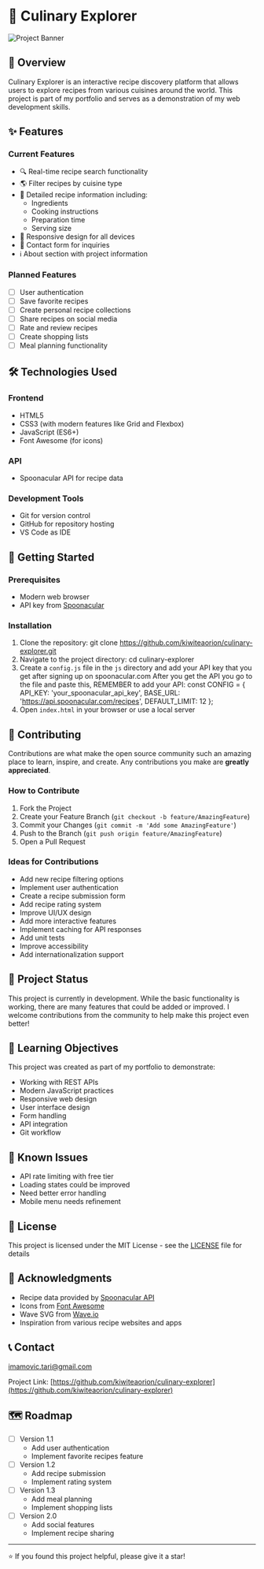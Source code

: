 # 🍳 Culinary Explorer

![Project Banner](assets/images/banner.png)

## 📖 Overview
Culinary Explorer is an interactive recipe discovery platform that allows users to explore recipes from various cuisines around the world. 
This project is part of my portfolio and serves as a demonstration of my web development skills.

## ✨ Features

### Current Features
- 🔍 Real-time recipe search functionality
- 🌎 Filter recipes by cuisine type
- 🥗 Detailed recipe information including:
  - Ingredients
  - Cooking instructions
  - Preparation time
  - Serving size
- 📱 Responsive design for all devices
- 💌 Contact form for inquiries
- ℹ️ About section with project information

### Planned Features
- [ ] User authentication
- [ ] Save favorite recipes
- [ ] Create personal recipe collections
- [ ] Share recipes on social media
- [ ] Rate and review recipes
- [ ] Create shopping lists
- [ ] Meal planning functionality

## 🛠️ Technologies Used

### Frontend
- HTML5
- CSS3 (with modern features like Grid and Flexbox)
- JavaScript (ES6+)
- Font Awesome (for icons)

### API
- Spoonacular API for recipe data

### Development Tools
- Git for version control
- GitHub for repository hosting
- VS Code as IDE

## 🚀 Getting Started

### Prerequisites
- Modern web browser
- API key from [Spoonacular](https://spoonacular.com/food-api)

### Installation
1. Clone the repository: git clone https://github.com/kiwiteaorion/culinary-explorer.git
2. Navigate to the project directory: cd culinary-explorer
3. Create a `config.js` file in the `js` directory and add your API key that you get after signing up on spoonacular.com
After you get the API you go to the file and paste this, REMEMBER to add your API:
const CONFIG = {
API_KEY: 'your_spoonacular_api_key',
BASE_URL: 'https://api.spoonacular.com/recipes',
DEFAULT_LIMIT: 12
};
4. Open `index.html` in your browser or use a local server

## 🤝 Contributing

Contributions are what make the open source community such an amazing place to learn, inspire, and create. Any contributions you make are **greatly appreciated**.

### How to Contribute
1. Fork the Project
2. Create your Feature Branch (`git checkout -b feature/AmazingFeature`)
3. Commit your Changes (`git commit -m 'Add some AmazingFeature'`)
4. Push to the Branch (`git push origin feature/AmazingFeature`)
5. Open a Pull Request

### Ideas for Contributions
- Add new recipe filtering options
- Implement user authentication
- Create a recipe submission form
- Add recipe rating system
- Improve UI/UX design
- Add more interactive features
- Implement caching for API responses
- Add unit tests
- Improve accessibility
- Add internationalization support

## 📝 Project Status
This project is currently in development. While the basic functionality is working, there are many features that could be added or improved. I welcome contributions from the community to help make this project even better!

## 🎯 Learning Objectives
This project was created as part of my portfolio to demonstrate:
- Working with REST APIs
- Modern JavaScript practices
- Responsive web design
- User interface design
- Form handling
- API integration
- Git workflow

## 🐛 Known Issues
- API rate limiting with free tier
- Loading states could be improved
- Need better error handling
- Mobile menu needs refinement

## 📄 License
This project is licensed under the MIT License - see the [LICENSE](LICENSE) file for details

## 👏 Acknowledgments
- Recipe data provided by [Spoonacular API](https://spoonacular.com/food-api)
- Icons from [Font Awesome](https://fontawesome.com)
- Wave SVG from [Wave.io](https://wave.io)
- Inspiration from various recipe websites and apps

## 📞 Contact
imamovic.tari@gmail.com

Project Link: [https://github.com/kiwiteaorion/culinary-explorer](https://github.com/kiwiteaorion/culinary-explorer)

## 🗺️ Roadmap
- [ ] Version 1.1
  - Add user authentication
  - Implement favorite recipes feature
- [ ] Version 1.2
  - Add recipe submission
  - Implement rating system
- [ ] Version 1.3
  - Add meal planning
  - Implement shopping lists
- [ ] Version 2.0
  - Add social features
  - Implement recipe sharing

---
⭐️ If you found this project helpful, please give it a star!



